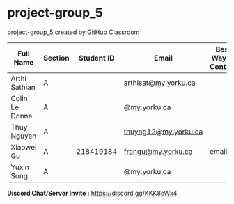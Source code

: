 # project-group_5
project-group_5 created by GitHub Classroom

| Full Name |Section | Student ID | Email | Best Way to Contact | Discord Username
|-----------|--------|------------|-------|---------------------|------------------
|Arthi Sathian | A | | arthisat@my.yorku.ca  | | poochi | 
|Colin Le Donne| A | | @my.yorku.ca  | | asperham | 
|Thuy Nguyen| A | | thuyng12@my.yorku.ca  | | TN | 
|Xiaowei Gu| A |218419184 | frangu@my.yorku.ca  |email | 4785Frances | 
|Yuxin Song| A | | @my.yorku.ca  | | yuxin | 

**Discord Chat/Server Invite :** https://discord.gg/KKK8cWx4
